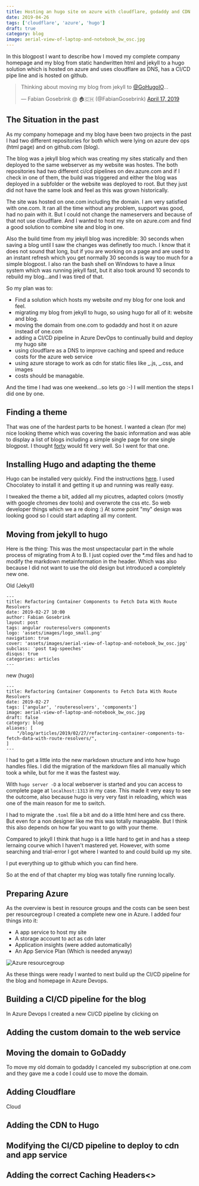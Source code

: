 ```yaml
---
title: Hosting an hugo site on azure with cloudflare, godaddy and CDN
date: 2019-04-26
tags: ['cloudflare', 'azure', 'hugo']
draft: true
category: blog
image: aerial-view-of-laptop-and-notebook_bw_osc.jpg
---
```


In this blogpost I want to describe how I moved my complete company homepage and my blog from static handwritten html and jekyll to a hugo solution which is hosted on azure and uses cloudflare as DNS, has a CI/CD pipe line and is hosted on github.

<blockquote class="twitter-tweet" data-lang="en"><p lang="en" dir="ltr">Thinking about moving my blog from jekyll to <a href="https://twitter.com/GoHugoIO?ref_src=twsrc%5Etfw">@GoHugoIO</a>...</p>&mdash; Fabian Gosebrink @ 🏠🇨🇭 (@FabianGosebrink) <a href="https://twitter.com/FabianGosebrink/status/1118459324395921408?ref_src=twsrc%5Etfw">April 17, 2019</a></blockquote>
<script async src="https://platform.twitter.com/widgets.js" charset="utf-8"></script>

## The Situation in the past

As my company homepage and my blog have been two projects in the past I had two different repositories for both which were lying on azure dev ops (html page) and on github.com (blog).

The blog was a jekyll blog which was creating my sites statically and then deployed to the same webserver as my website was hostes. The both repositories had two different ci/cd pipelines on dev.azure.com and if I check in one of them, the build was triggered and either the blog was deployed in a subfolder or the website was deployed to root. But they just did not have the same look and feel as this was grown historically.

The site was hosted on one.com including the domain. I am very satisfied with one.com. It ran all the time without any problem, support was good, had no pain with it. But I could not change the nameservers and because of that not use cloudflare. And I wanted to host my site on azure.com and find a good solution to combine site and blog in one.

Also the build time from my jekyll blog was incredible: 30 seconds when saving a blog until I saw the changes was definetly too much. I know that it does not sound that long, but if you are working on a page and are used to an instant refresh which you get normally 30 seconds is way too much for a simple blogpost.
I also ran the bash shell on Windows to have a linux system which was running jekyll fast, but it also took around 10 seconds to rebuild my blog...and I was tired of that.

So my plan was to:

- Find a solution which hosts my website _and_ my blog for one look and feel.
- migrating my blog from jekyll to hugo, so using hugo for all of it: website and blog.
- moving the domain from one.com to godaddy and host it on azure instead of one.com
- adding a CI/CD pipeline in Azure DevOps to continually build and deploy my hugo site
- using cloudflare as a DNS to improve caching and speed and reduce costs for the azure web service
- using azure storage to work as cdn for static files like _.js, _.css, and images
- costs should be managable.

And the time I had was one weekend...so lets go :-) I will mention the steps I did one by one.

## Finding a theme

That was one of the hardest parts to be honest. I wanted a clean (for me) nice looking theme which was covering the basic information and was able to display a list of blogs including a simple single page for one single blogpost. I thought [forty](https://themes.gohugo.io/forty/) would fit very well. So I went for that one.

## Installing Hugo and adapting the theme

Hugo can be installed very quickly. Find the instructions [here](https://gohugo.io/getting-started/installing/). I used Chocolatey to install it and getting it up and running was really easy.

I tweaked the theme a bit, added all my picutres, adapted colors (mostly with google chromes dev tools) and overwrote the css etc. So web developer things which we a re doing :) At some point "my" design was looking good so I could start adapting all my content.

## Moving from jekyll to hugo

Here is the thing: This was the most unspectacular part in the whole process of migrating from A to B. I just copied over the \*.md files and had to modify the markdown metainformation in the header. Which was also because I did not want to use the old design but introduced a completely new one.

Old (Jekyll)

```
---
title: Refactoring Container Components to Fetch Data With Route Resolvers
date: 2019-02-27 10:00
author: Fabian Gosebrink
layout: post
tags: angular routeresolvers components
logo: 'assets/images/logo_small.png'
navigation: true
cover: 'assets/images/aerial-view-of-laptop-and-notebook_bw_osc.jpg'
subclass: 'post tag-speeches'
disqus: true
categories: articles
---
```

new (hugo)

```
---
title: Refactoring Container Components to Fetch Data With Route Resolvers
date: 2019-02-27
tags: ['angular', 'routeresolvers', 'components']
image: aerial-view-of-laptop-and-notebook_bw_osc.jpg
draft: false
category: blog
aliases: [
    "/blog/articles/2019/02/27/refactoring-container-components-to-fetch-data-with-route-resolvers/",
]
---
```

I had to get a little into the new markdown structure and into how hugo handles files. I did the migration of the markdown files all manually which took a while, but for me it was the fastest way.

With `hugo server -D` a local webserver is started and you can access to complete page at `localhost:1313` in my case. This made it very easy to see the outcome, also because hugo is very very fast in reloading, which was one of the main reason for me to switch.

I had to migrate the `.toml` file a bit and do a little html here and css there. But even for a non designer like me this was totally managable. But I think this also depends on how far you want to go with your theme.

Compared to jekyll I think that hugo is a little hard to get in and has a steep lernaing courve which I haven't mastered yet. However, with some searching and trial-error I got where I wanted to and could build up my site.

I put everything up to github which you can find here.

So at the end of that chapter my blog was totally fine running locally.

## Preparing Azure

As the overview is best in resource groups and the costs can be seen best per resourcegroup I created a complete new one in Azure. I added four things into it:

- A app service to host my site
- A storage account to act as cdn later
- Application insights (were added automatically)
- An App Service Plan (Which is needed anyway)

![Azure resourcegroup](https://cdn.offering.solutions/img/articles/2019-05-29/resourcegroup.png)

As these things were ready I wanted to next build up the CI/CD pipeline for the blog and homepage in Azure Devops.

## Building a CI/CD pipeline for the blog

In Azure Devops I created a new CI/CD pipeline by clicking on

## Adding the custom domain to the web service

## Moving the domain to GoDaddy

To move my old domain to godaddy I canceled my subscription at one.com and they gave me a code I could use to move the domain.

## Adding Cloudflare

Cloud

## Adding the CDN to Hugo

## Modifying the CI/CD pipeline to deploy to cdn and app service

## Adding the correct Caching Headers<>
